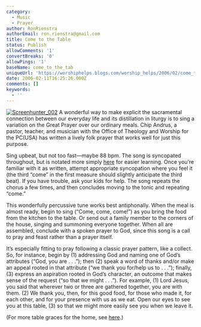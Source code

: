 ```yaml
---
category:
  - Music
  - Prayer
author: RonRienstra
authorEmail: ron.rienstra@gmail.com
title: Come to the Table
status: Publish
allowComments: '1'
convertBreaks: '0'
allowPings: '1'
baseName: come_to_the_tab
uniqueUrl: 'https://worshiphelps.blogs.com/worship_helps/2006/02/come_to_the_tab.html '
date: 2006-02-11T16:25:26.000Z
comments: []
keywords:
  - ''
---
```

[![Screenhunter_002](https://worshiphelps.blogs.com/worship_helps/images/screenhunter_002.jpg "Screenhunter_002")](http://worshiphelps.blogs.com/.shared/image.html?/photos/uncategorized/screenhunter_002.jpg) A wonderful way to make explicit the sacramental connection between our everyday life and its distillation in liturgy is to sing a variation on the Great Prayer over our ordinary meals. Chip Andrus, a pastor, teacher, and musician with the Office of Theology and Worship for the PC(USA) has written a lively folk prayer that works well for just this purpose.             

Sing upbeat, but not too fast—maybe 88 bpm. The song is syncopated throughout, but is notated more simply [here](http://worshiphelps.blogs.com/worship_helps/CometotheTable.pdf) for easier learning. Once you’re familiar with it as written, attempt appropriate syncopation where you feel it (the third “come” in the first measure should slightly anticipate the third beat). If you have trouble, ask your kids for help. The song repeats the chorus a few times, and then concludes moving to the tonic and repeating “come.”

This wonderfully percussive tune works best antiphonally. When the meal is almost ready, begin to sing (“Come, come, come!”) as you bring the food from the kitchen to the table. Or send out a family member to the corners of the house, singing and summoning everyone together. When all are assembled, conclude with a spoken prayer to God, since this song is a call to pray and feast rather than a prayer itself.

It’s especially fitting to pray following a classic prayer pattern, like a collect. So, for instance, begin by (1) addressing God and naming one of God’s attributes (“God, you are . . .”); then (2) speak a word of thanks and/or make an appeal rooted in that attribute (“we thank you for/help us to . . .”); finally, (3) express an aspiration rooted in God’s character, an outcome that makes sense of the request (“so that we might . . .”). For example, (1) Lord Jesus, you said that wherever two or three are gathered together, you are with them. (2) We thank you, then, for this good food, for those who made it, for each other, and for your presence with us as we eat. Open our eyes to see you at this table, (3) so that we might more easily see you when we leave it.

(For more table graces for the home, see [here](http://www.reformedworship.org/cprw_rw76_table.htm).)